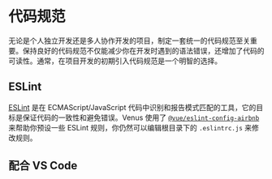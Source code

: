 # 代码规范

无论是个人独立开发还是多人协作开发的项目，制定一套统一的代码规范至关重要。保持良好的代码规范不仅能减少你在开发时遇到的语法错误，还增加了代码的可读性。通常，在项目开发的初期引入代码规范是一个明智的选择。

## ESLint

[ESLint](https://cn.eslint.org/) 是在 ECMAScript/JavaScript 代码中识别和报告模式匹配的工具，它的目标是保证代码的一致性和避免错误。Venus 使用了 [`@vue/eslint-config-airbnb`](https://github.com/vuejs/eslint-config-airbnb) 来帮助你预设一些 ESLint 规则，你仍然可以编辑根目录下的 `.eslintrc.js` 来修改规则。

## 配合 VS Code


